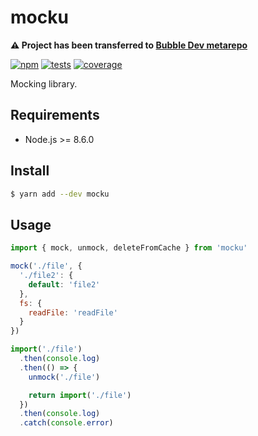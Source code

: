 # mocku

**:warning: Project has been transferred to [Bubble Dev metarepo](https://github.com/bubble-dev/_/tree/master/packages/mocku)**

[![npm](https://img.shields.io/npm/v/mocku.svg?style=flat-square)](https://www.npmjs.com/package/mocku) [![tests](https://img.shields.io/travis/deepsweet/mocku/master.svg?label=tests&style=flat-square)](https://travis-ci.org/deepsweet/mocku) [![coverage](https://img.shields.io/codecov/c/github/deepsweet/mocku.svg?style=flat-square)](https://codecov.io/github/deepsweet/mocku)

Mocking library.

## Requirements

* Node.js >= 8.6.0

## Install

```sh
$ yarn add --dev mocku
```

## Usage

```js
import { mock, unmock, deleteFromCache } from 'mocku'

mock('./file', {
  './file2': {
    default: 'file2'
  },
  fs: {
    readFile: 'readFile'
  }
})

import('./file')
  .then(console.log)
  .then(() => {
    unmock('./file')

    return import('./file')
  })
  .then(console.log)
  .catch(console.error)
```
